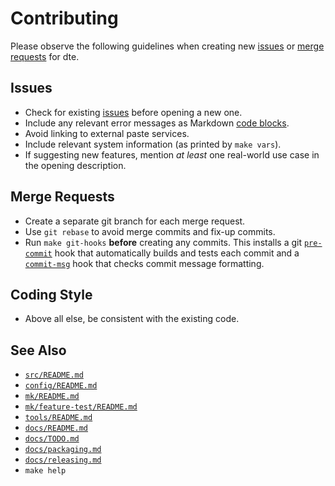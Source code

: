 Contributing
============

Please observe the following guidelines when creating new [issues]
or [merge requests] for dte.

Issues
------

* Check for existing [issues] before opening a new one.
* Include any relevant error messages as Markdown [code blocks].
* Avoid linking to external paste services.
* Include relevant system information (as printed by `make vars`).
* If suggesting new features, mention *at least* one real-world
  use case in the opening description.

Merge Requests
--------------

* Create a separate git branch for each merge request.
* Use `git rebase` to avoid merge commits and fix-up commits.
* Run `make git-hooks` **before** creating any commits. This installs
  a git [`pre-commit`] hook that automatically builds and tests each
  commit and a [`commit-msg`] hook that checks commit message
  formatting.

Coding Style
------------

* Above all else, be consistent with the existing code.

See Also
--------

* [`src/README.md`](../src/README.md)
* [`config/README.md`](../config/README.md)
* [`mk/README.md`](../mk/README.md)
* [`mk/feature-test/README.md`](../mk/feature-test/README.md)
* [`tools/README.md`](../tools/README.md)
* [`docs/README.md`](README.md)
* [`docs/TODO.md`](TODO.md)
* [`docs/packaging.md`](packaging.md)
* [`docs/releasing.md`](releasing.md)
* `make help`


[issues]: https://gitlab.com/craigbarnes/dte/-/issues
[merge requests]: https://gitlab.com/craigbarnes/dte/-/merge_requests
[code blocks]: https://docs.gitlab.com/ee/user/markdown.html#code-spans-and-blocks
[`pre-commit`]: ../tools/git-hooks/pre-commit
[`commit-msg`]: ../tools/git-hooks/commit-msg
